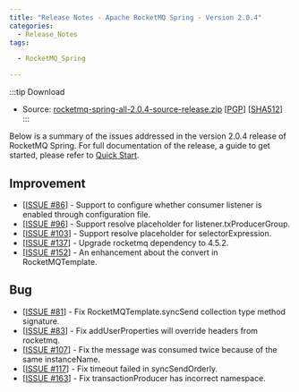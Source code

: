 ```yaml
---
title: "Release Notes - Apache RocketMQ Spring - Version 2.0.4"
categories:
  - Release_Notes
tags:

  - RocketMQ_Spring

---
```


:::tip Download
* Source: [rocketmq-spring-all-2.0.4-source-release.zip](https://archive.apache.org/dist/rocketmq/rocketmq-spring/2.0.4/rocketmq-spring-all-2.0.4-source-release.zip) [[PGP](https://archive.apache.org/dist/rocketmq/rocketmq-spring/2.0.4/rocketmq-spring-all-2.0.4-source-release.zip.asc)] [[SHA512](https://archive.apache.org/dist/rocketmq/rocketmq-spring/2.0.4/rocketmq-spring-all-2.0.4-source-release.zip.sha512)]
:::

<!--truncate-->
Below is a summary of the issues addressed in the version 2.0.4 release of RocketMQ Spring. For full documentation of the release, a guide to get started, please refer to [Quick Start](https://github.com/apache/rocketmq-spring).





## Improvement
<ul>
<li>[<a href='https://github.com/apache/rocketmq-spring/pull/87'>ISSUE #86</a>] -  Support to configure whether consumer listener is enabled through configuration file.
</li>
<li>[<a href='https://github.com/apache/rocketmq-spring/pull/97'>ISSUE #96</a>] -  Support resolve  placeholder for listener.txProducerGroup.
</li>
<li>[<a href='https://github.com/apache/rocketmq-spring/pull/129'>ISSUE #103</a>] -  Support resolve placeholder for selectorExpression.
</li>
<li>[<a href='https://github.com/apache/rocketmq-spring/pull/137'>ISSUE #137</a>] -  Upgrade rocketmq dependency to 4.5.2.
</li>
<li>[<a href='https://github.com/apache/rocketmq-spring/pull/152'>ISSUE #152</a>] -  An enhancement about the convert in RocketMQTemplate.
</li>
</ul>

## Bug
<ul>
<li>[<a href='https://github.com/apache/rocketmq-spring/pull/150'>ISSUE #81</a>] -  Fix RocketMQTemplate.syncSend collection type method signature.
</li>
<li>[<a href='https://github.com/apache/rocketmq-spring/pull/84'>ISSUE #83</a>] -  Fix addUserProperties will override headers from rocketmq.
</li>
<li>[<a href='https://github.com/apache/rocketmq-spring/pull/138'>ISSUE #107</a>] -  Fix the message was consumed twice because of the same instanceName.
</li>
<li>[<a href='https://github.com/apache/rocketmq-spring/pull/119'>ISSUE #117</a>] -  Fix timeout failed in syncSendOrderly.
</li>
<li>[<a href='https://github.com/apache/rocketmq-spring/pull/164'>ISSUE #163</a>] -  Fix transactionProducer has incorrect namespace.
</li>
</ul>